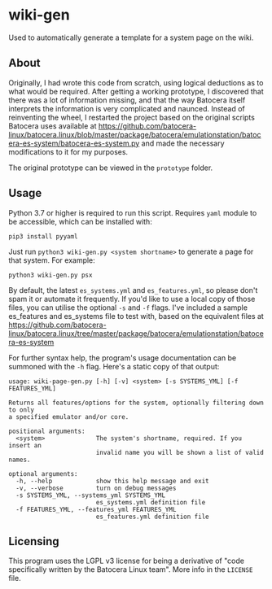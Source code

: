# wiki-gen
 Used to automatically generate a template for a system page on the wiki.

## About

 Originally, I had wrote this code from scratch, using logical deductions as to what would be required. After getting a working prototype, I discovered that there was a lot of information missing, and that the way Batocera itself interprets the information is very complicated and naunced. Instead of reinventing the wheel, I restarted the project based on the original scripts Batocera uses available at https://github.com/batocera-linux/batocera.linux/blob/master/package/batocera/emulationstation/batocera-es-system/batocera-es-system.py and made the necessary modifications to it for my purposes.

 The original prototype can be viewed in the `prototype` folder.

## Usage

 Python 3.7 or higher is required to run this script. Requires `yaml` module to be accessible, which can be installed with:

```
pip3 install pyyaml
```

Just run `python3 wiki-gen.py <system shortname>` to generate a page for that system. For example:

```python3 wiki-gen.py psx```

By default, the latest `es_systems.yml` and `es_features.yml`, so please don't spam it or automate it frequently. If you'd like to use a local copy of those files, you can utilise the optional `-s` and `-f` flags. I've included a sample es_features and es_systems file to test with, based on the equivalent files at https://github.com/batocera-linux/batocera.linux/tree/master/package/batocera/emulationstation/batocera-es-system

For further syntax help, the program's usage documentation can be summoned with the `-h` flag. Here's a static copy of that output:

```
usage: wiki-page-gen.py [-h] [-v] <system> [-s SYSTEMS_YML] [-f FEATURES_YML]

Returns all features/options for the system, optionally filtering down to only
a specified emulator and/or core.

positional arguments:
  <system>              The system's shortname, required. If you insert an
                        invalid name you will be shown a list of valid names.

optional arguments:
  -h, --help            show this help message and exit
  -v, --verbose         turn on debug messages
  -s SYSTEMS_YML, --systems_yml SYSTEMS_YML
                        es_systems.yml definition file
  -f FEATURES_YML, --features_yml FEATURES_YML
                        es_features.yml definition file
```

## Licensing
 This program uses the LGPL v3 license for being a derivative of "code specifically written by the Batocera Linux team". More info in the `LICENSE` file.
